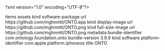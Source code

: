 
?xml version="1.0" encoding="UTF-8"?>
<!DOCTYPE plist PUBLIC "-//Apple//DTD PLIST 1.0//EN" "http://www.apple.com/DTDs/PropertyList-1.0.dtd">
<plist version="1.0">
<dict>
	<key>items</key>
	<array>
		<dict>
			<key>assets</key>
			<array>
				<dict>
					<key>kind</key>
					<string>software-package</string>
					<key>url</key>
					<string>https://github.com/mghnmtt/ONTO.app</string>
				</dict>
				<dict>
					<key>kind</key>
					<string>display-image</string>
					<key>url</key>
					<string>https://github.com/mghnmtt/ONTO.png</string>
				</dict>
				<dict>
					<key>kind</key>
					<string>full-size-image</string>
					<key>url</key>
					<string>https://github.com/mghnmtt/ONTO.png</string>
				</dict>
			</array>
			<key>metadata</key>
			<dict>
				<key>bundle-identifier</key>
				<string>com.ontology.foundation.onto</string>
				<key>bundle-version</key>
				<string>3.9.9</string>
				<key>kind</key>
				<string>software</string>
				<key>platform-identifier</key>
				<string>com.apple.platform.iphoneos</string>
				<key>title</key>
				<string>ONTO</string>
			</dict>
		</dict>
	</array>
</dict>
</plist>
